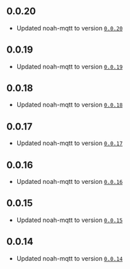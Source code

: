 ## 0.0.20
- Updated noah-mqtt to version [`0.0.20`](https://github.com/mtrossbach/noah-mqtt/releases/tag/v0.0.20)

## 0.0.19
- Updated noah-mqtt to version [`0.0.19`](https://github.com/mtrossbach/noah-mqtt/releases/tag/v0.0.19)

## 0.0.18
- Updated noah-mqtt to version [`0.0.18`](https://github.com/mtrossbach/noah-mqtt/releases/tag/v0.0.18)

## 0.0.17
- Updated noah-mqtt to version [`0.0.17`](https://github.com/mtrossbach/noah-mqtt/releases/tag/v0.0.17)

## 0.0.16
- Updated noah-mqtt to version [`0.0.16`](https://github.com/mtrossbach/noah-mqtt/releases/tag/v0.0.16)

## 0.0.15
- Updated noah-mqtt to version [`0.0.15`](https://github.com/mtrossbach/noah-mqtt/releases/tag/v0.0.15)

## 0.0.14
- Updated noah-mqtt to version [`0.0.14`](https://github.com/mtrossbach/noah-mqtt/releases/tag/v0.0.14)

